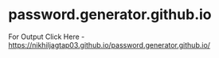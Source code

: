 # password.generator.github.io
For Output Click Here - https://nikhiljagtap03.github.io/password.generator.github.io/
